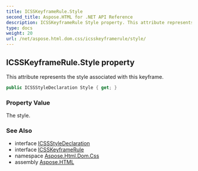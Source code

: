 ```yaml
---
title: ICSSKeyframeRule.Style
second_title: Aspose.HTML for .NET API Reference
description: ICSSKeyframeRule Style property. This attribute represents the style associated with this keyframe
type: docs
weight: 20
url: /net/aspose.html.dom.css/icsskeyframerule/style/
---
```

## ICSSKeyframeRule.Style property

This attribute represents the style associated with this keyframe.

```csharp
public ICSSStyleDeclaration Style { get; }
```

### Property Value

The style.

### See Also

* interface [ICSSStyleDeclaration](../../icssstyledeclaration/)
* interface [ICSSKeyframeRule](../)
* namespace [Aspose.Html.Dom.Css](../../../aspose.html.dom.css/)
* assembly [Aspose.HTML](../../../)
